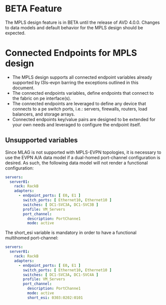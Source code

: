 # BETA Feature

The MPLS design feature is in BETA until the release of AVD 4.0.0. Changes to data models and default behavior for the MPLS design should be expected.

# Connected Endpoints for MPLS design

- The MPLS design supports all connected endpoint variables already supported by l3ls-evpn barring the exceptions outlined in this document.
- The connected endpoints variables, define endpoints that connect to the fabric on pe interface(s).
- The connected endpoints are leveraged to define any device that connects to a pe switch ports, i.e.: servers, firewalls, routers, load balancers, and storage arrays.
- Connected endpoints key/value pairs are designed to be extended for your own needs and leveraged to configure the endpoint itself.

## Unsupported variables

Since MLAG is not supported with MPLS-EVPN topologies, it is necessary to use the EVPN A/A data model if a dual-homed port-channel configuration is desired. As such, the following data model will not render a functional configuration:

```yaml
servers:
  server01:
    rack: RackB
    adapters:
      - endpoint_ports: [ E0, E1 ]
        switch_ports: [ Ethernet10, Ethernet10 ]
        switches: [ DC1-SVC3A, DC1-SVC3B ]
        profile: VM_Servers
        port_channel:
          description: PortChanne1
          mode: active
```

The short_esi variable is mandatory in order to have a functional multihomed port-channel:

```yaml
servers:
  server01:
    rack: RackB
    adapters:
      - endpoint_ports: [ E0, E1 ]
        switch_ports: [ Ethernet10, Ethernet10 ]
        switches: [ DC1-SVC3A, DC1-SVC4A ]
        profile: VM_Servers
        port_channel:
          description: PortChanne1
          mode: active
          short_esi: 0303:0202:0101
```
